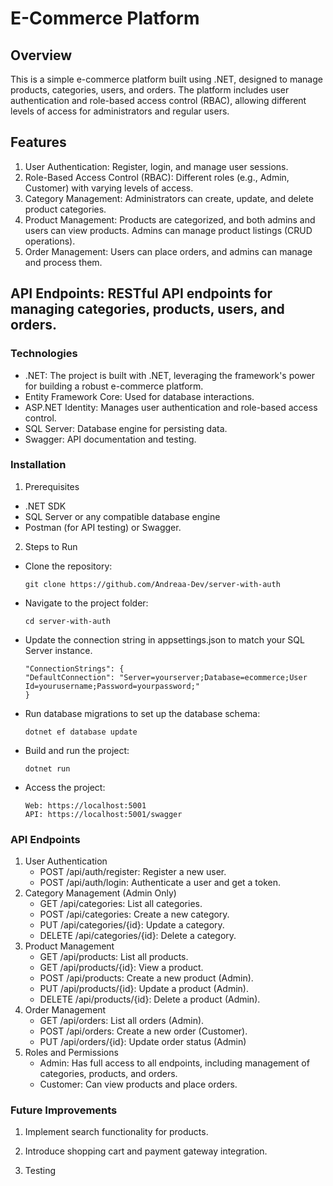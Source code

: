 # E-Commerce Platform

## Overview

This is a simple e-commerce platform built using .NET, designed to manage products, categories, users, and orders. The platform includes user authentication and role-based access control (RBAC), allowing different levels of access for administrators and regular users.

## Features

1. User Authentication: Register, login, and manage user sessions.
2. Role-Based Access Control (RBAC): Different roles (e.g., Admin, Customer) with varying levels of access.
3. Category Management: Administrators can create, update, and delete product categories.
4. Product Management: Products are categorized, and both admins and users can view products. Admins can manage product listings (CRUD operations).
5. Order Management: Users can place orders, and admins can manage and process them.

## API Endpoints: RESTful API endpoints for managing categories, products, users, and orders.

### Technologies

- .NET: The project is built with .NET, leveraging the framework's power for building a robust e-commerce platform.
- Entity Framework Core: Used for database interactions.
- ASP.NET Identity: Manages user authentication and role-based access control.
- SQL Server: Database engine for persisting data.
- Swagger: API documentation and testing.

### Installation

1. Prerequisites

- .NET SDK
- SQL Server or any compatible database engine
- Postman (for API testing) or Swagger.

2. Steps to Run

- Clone the repository:

  ```
  git clone https://github.com/Andreaa-Dev/server-with-auth
  ```

- Navigate to the project folder:

  ```
  cd server-with-auth
  ```

- Update the connection string in appsettings.json to match your SQL Server instance.

  ```
  "ConnectionStrings": {
  "DefaultConnection": "Server=yourserver;Database=ecommerce;User Id=yourusername;Password=yourpassword;"
  }
  ```

- Run database migrations to set up the database schema:
  ```
  dotnet ef database update
  ```
- Build and run the project:

  ```
  dotnet run
  ```

- Access the project:
  ```
  Web: https://localhost:5001
  API: https://localhost:5001/swagger
  ```

### API Endpoints

1. User Authentication
   - POST /api/auth/register: Register a new user.
   - POST /api/auth/login: Authenticate a user and get a token.
2. Category Management (Admin Only)
   - GET /api/categories: List all categories.
   - POST /api/categories: Create a new category.
   - PUT /api/categories/{id}: Update a category.
   - DELETE /api/categories/{id}: Delete a category.
3. Product Management
   - GET /api/products: List all products.
   - GET /api/products/{id}: View a product.
   - POST /api/products: Create a new product (Admin).
   - PUT /api/products/{id}: Update a product (Admin).
   - DELETE /api/products/{id}: Delete a product (Admin).
4. Order Management
   - GET /api/orders: List all orders (Admin).
   - POST /api/orders: Create a new order (Customer).
   - PUT /api/orders/{id}: Update order status (Admin)
5. Roles and Permissions
   - Admin: Has full access to all endpoints, including management of categories, products, and orders.
   - Customer: Can view products and place orders.

### Future Improvements

1. Implement search functionality for products.

2. Introduce shopping cart and payment gateway integration.

3. Testing
